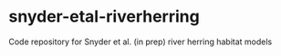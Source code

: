 # snyder-etal-riverherring
Code repository for Snyder et al. (in prep) river herring habitat models
